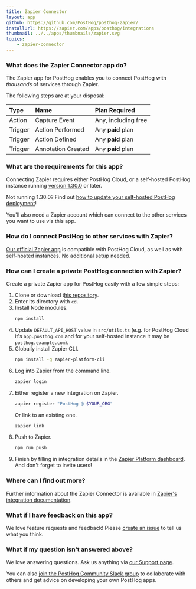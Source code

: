 ```yaml
---
title: Zapier Connector
layout: app
github: https://github.com/PostHog/posthog-zapier/
installUrl: https://zapier.com/apps/posthog/integrations
thumbnail: ../../apps/thumbnails/zapier.svg
topics:
    - zapier-connector
---
```


### What does the Zapier Connector app do?

The Zapier app for PostHog enables you to connect PostHog with _thousands_ of services through Zapier.

The following steps are at your disposal:

| Type    | Name               | Plan Required       |
| :------ | :----------------- | :------------------ |
| Action  | Capture Event      | Any, including free |
| Trigger | Action Performed   | Any **paid** plan   |
| Trigger | Action Defined     | Any **paid** plan   |
| Trigger | Annotation Created | Any **paid** plan   |

### What are the requirements for this app?

Connecting Zapier requires either PostHog Cloud, or a self-hosted PostHog instance running [version 1.30.0](https://posthog.com/blog/the-posthog-array-1-30-0) or later.

Not running 1.30.0? Find out [how to update your self-hosted PostHog deployment](https://posthog.com/docs/self-host/configure/upgrading-posthog)!

You'll also need a Zapier account which can connect to the other services you want to use via this app.

### How do I connect PostHog to other services with Zapier?

[Our official Zapier app](https://zapier.com/apps/posthog/integrations) is compatible with PostHog Cloud, as well as with self-hosted instances. No additional setup needed.

### How can I create a private PostHog connection with Zapier?

Create a private Zapier app for PostHog easily with a few simple steps:

1. Clone or download t[his repository](https://github.com/PostHog/posthog-zapier/).
2. Enter its directory with `cd`.
3. Install Node modules.
    ```bash
    npm install
    ```
4. Update `DEFAULT_API_HOST` value in `src/utils.ts` (e.g. for PostHog Cloud it's `app.posthog.com` and for your self-hosted instance it may be `posthog.example.com`).
5. Globally install Zapier CLI.
    ```bash
    npm install -g zapier-platform-cli
    ```
6. Log into Zapier from the command line.
    ```bash
    zapier login
    ```
7. Either register a new integration on Zapier.
    ```bash
    zapier register "PostHog @ $YOUR_ORG"
    ```
    Or link to an existing one.
    ```bash
    zapier link
    ```
8. Push to Zapier.
    ```bash
    npm run push
    ```
9. Finish by filling in integration details in the [Zapier Platform dashboard](https://zapier.com/app/developer). And don't forget to invite users!

### Where can I find out more?

Further information about the Zapier Connector is available in [Zapier's integration documentation](https://zapier.com/help/doc/how-to-get-started-with-posthog-on-zapier).

### What if I have feedback on this app?

We love feature requests and feedback! Please [create an issue](https://github.com/PostHog/posthog/issues/new?assignees=&labels=enhancement%2C+feature&template=feature_request.md) to tell us what you think.

### What if my question isn't answered above?

We love answering questions. Ask us anything via [our Support page](/questions).

You can also [join the PostHog Community Slack group](/slack) to collaborate with others and get advice on developing your own PostHog apps.
